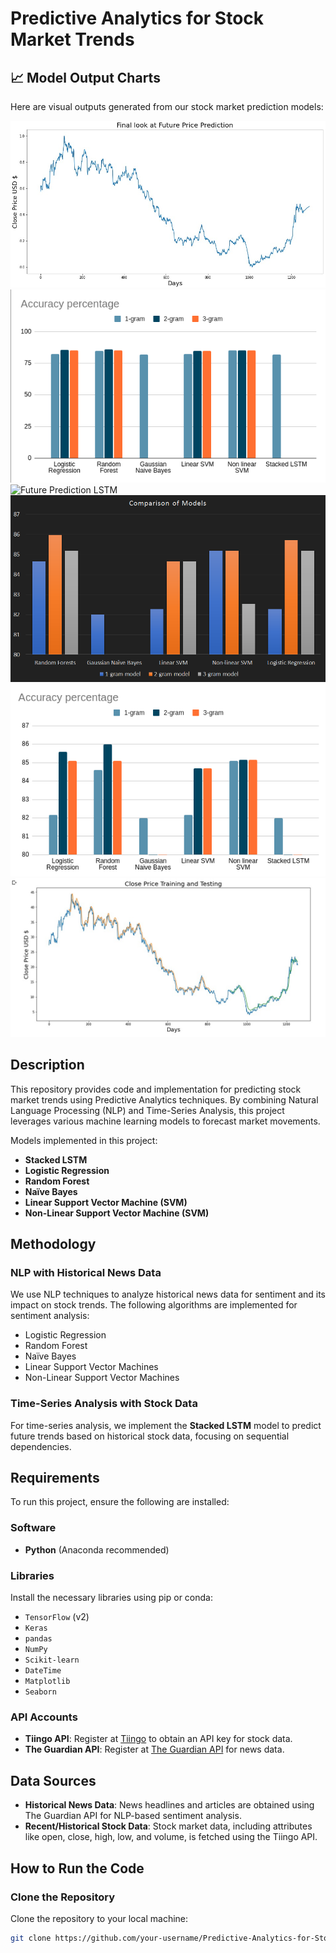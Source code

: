 # Predictive Analytics for Stock Market Trends

## 📈 Model Output Charts

Here are visual outputs generated from our stock market prediction models:

![Final Look of Prediction LSTM](https://github.com/Jaideep880/Predictive-Analytics-for-Stock-Market-Trends/blob/main/Final_Look_Of_Prediction_LSTM.jpg?raw=true)  
![Full Graph](https://github.com/Jaideep880/Predictive-Analytics-for-Stock-Market-Trends/blob/main/FullGraph.png?raw=true)  
![Future Prediction LSTM](https://github.com/Jaideep880/Predictive-Analytics-for-Stock-Market-Trends/blob/main/FuturePrediction_LSTM.png?raw=true)  
![NLP Chart](https://github.com/Jaideep880/Predictive-Analytics-for-Stock-Market-Trends/blob/main/NLPchart.png?raw=true)  
![Scaled Graph](https://github.com/Jaideep880/Predictive-Analytics-for-Stock-Market-Trends/blob/main/ScaledGraph.png?raw=true)  
![Training LSTM](https://github.com/Jaideep880/Predictive-Analytics-for-Stock-Market-Trends/blob/main/TrainingLSTM.jpg?raw=true)

## Description
This repository provides code and implementation for predicting stock market trends using Predictive Analytics techniques. By combining Natural Language Processing (NLP) and Time-Series Analysis, this project leverages various machine learning models to forecast market movements.

Models implemented in this project:
- **Stacked LSTM**
- **Logistic Regression**
- **Random Forest**
- **Naïve Bayes**
- **Linear Support Vector Machine (SVM)**
- **Non-Linear Support Vector Machine (SVM)**

## Methodology

### NLP with Historical News Data
We use NLP techniques to analyze historical news data for sentiment and its impact on stock trends. The following algorithms are implemented for sentiment analysis:
- Logistic Regression
- Random Forest
- Naïve Bayes
- Linear Support Vector Machines
- Non-Linear Support Vector Machines

### Time-Series Analysis with Stock Data
For time-series analysis, we implement the **Stacked LSTM** model to predict future trends based on historical stock data, focusing on sequential dependencies.

## Requirements
To run this project, ensure the following are installed:

### Software
- **Python** (Anaconda recommended)

### Libraries
Install the necessary libraries using pip or conda:
- `TensorFlow` (v2)
- `Keras`
- `pandas`
- `NumPy`
- `Scikit-learn`
- `DateTime`
- `Matplotlib`
- `Seaborn`

### API Accounts
- **Tiingo API**: Register at [Tiingo](https://www.tiingo.com) to obtain an API key for stock data.
- **The Guardian API**: Register at [The Guardian API](https://open-platform.theguardian.com) for news data.

## Data Sources
- **Historical News Data**: News headlines and articles are obtained using The Guardian API for NLP-based sentiment analysis.
- **Recent/Historical Stock Data**: Stock market data, including attributes like open, close, high, low, and volume, is fetched using the Tiingo API.

## How to Run the Code

### Clone the Repository
Clone the repository to your local machine:

```bash
git clone https://github.com/your-username/Predictive-Analytics-for-Stock-Market-Trends.git
